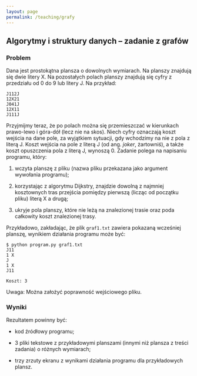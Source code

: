 ```yaml
---
layout: page
permalink: /teaching/grafy
---
```


## Algorytmy i struktury danych – zadanie z grafów

### Problem

Dana jest prostokątna plansza o dowolnych wymiarach. Na planszy znajdują się dwie litery X. Na pozostałych polach planszy znajdują się cyfry z przedziału od 0 do 9 lub litery J. Na przykład:

```
J112J
12X21
J041J
12X11
J111J
```

Przyjmijmy teraz, że po polach można się przemieszczać w kierunkach prawo-lewo i góra-dół (lecz nie na skos). Niech cyfry oznaczają koszt wejścia na dane pole, za wyjątkiem sytuacji, gdy wchodzimy na nie z pola z literą J. Koszt wejścia na pole z literą J (od ang. _joker_, żartowniś), a także koszt opuszczenia pola z literą J, wynoszą 0. Zadanie polega na napisaniu programu, który:

1. wczyta planszę z pliku (nazwa pliku przekazana jako argument wywołania programu);

2. korzystając z algorytmu Dijkstry, znajdzie dowolną z najmniej kosztownych tras przejścia pomiędzy pierwszą (licząc od początku pliku) literą X a drugą;

3. ukryje pola planszy, które nie leżą na znalezionej trasie oraz poda całkowity koszt znalezionej trasy.

Przykładowo, zakładając, że plik `graf1.txt` zawiera pokazaną wcześniej planszę, wynikiem działania programu może być:

```
$ python program.py graf1.txt
J11
1 X
J
1 X
J11

Koszt: 3
```
Uwaga: Można założyć poprawność wejściowego pliku.

### Wyniki

Rezultatem powinny być:

- kod źródłowy programu;

- 3 pliki tekstowe z przykładowymi planszami (innymi niż plansza z treści zadania) o różnych wymiarach;

- trzy zrzuty ekranu z wynikami działania programu dla przykładowych plansz.
